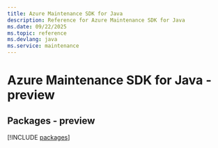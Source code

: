 ```yaml
---
title: Azure Maintenance SDK for Java
description: Reference for Azure Maintenance SDK for Java
ms.date: 09/22/2025
ms.topic: reference
ms.devlang: java
ms.service: maintenance
---
```

# Azure Maintenance SDK for Java - preview
## Packages - preview
[!INCLUDE [packages](maintenance-index.md)]